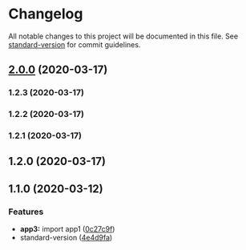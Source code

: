 # Changelog

All notable changes to this project will be documented in this file. See [standard-version](https://github.com/conventional-changelog/standard-version) for commit guidelines.

## [2.0.0](https://github.com/MichaRedM/gatest/compare/v2.0.0-rc.0...v2.0.0) (2020-03-17)

### 1.2.3 (2020-03-17)

### 1.2.2 (2020-03-17)

### 1.2.1 (2020-03-17)

## 1.2.0 (2020-03-17)

## 1.1.0 (2020-03-12)


### Features

* **app3:** import app1 ([0c27c9f](https://github.com/MichaRedM/gatest/commit/0c27c9f20d2bdd26854dfa346854e4c1a5f2952d))
* standard-version ([4e4d9fa](https://github.com/MichaRedM/gatest/commit/4e4d9fa59b0d37d2788fe158c92e46b3ed6cb9f9))
